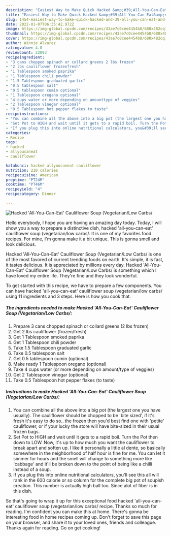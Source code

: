 ```yaml
---
description: "Easiest Way to Make Quick Hacked &amp;#39;All-You-Can-Eat&amp;#39; Cauliflower Soup (Vegetarian/Low Carbs/"
title: "Easiest Way to Make Quick Hacked &amp;#39;All-You-Can-Eat&amp;#39; Cauliflower Soup (Vegetarian/Low Carbs/"
slug: 1454-easiest-way-to-make-quick-hacked-and-39-all-you-can-eat-and-39-cauliflower-soup-vegetarian-low-carbs
date: 2022-01-07T06:35:42.972Z
image: https://img-global.cpcdn.com/recipes/43ae7c0cee4454b8/680x482cq70/hacked-all-you-can-eat-cauliflower-soup-vegetarianlow-carbs-recipe-main-photo.jpg
thumbnail: https://img-global.cpcdn.com/recipes/43ae7c0cee4454b8/680x482cq70/hacked-all-you-can-eat-cauliflower-soup-vegetarianlow-carbs-recipe-main-photo.jpg
cover: https://img-global.cpcdn.com/recipes/43ae7c0cee4454b8/680x482cq70/hacked-all-you-can-eat-cauliflower-soup-vegetarianlow-carbs-recipe-main-photo.jpg
author: Winnie Alvarez
ratingvalue: 4.8
reviewcount: 22093
recipeingredient:
- "3 cans chopped spinach or collard greens 2 lbs frozen"
- "2 lbs cauliflower frozenfresh"
- "1 Tablespoon smoked paprika"
- "1 Tablespoon chili powder"
- "1.5 Tablespoon graduated garlic"
- "0.5 tablespoon salt"
- "0.5 tablespoon cumin optional"
- "1 Tablespoon oregano optional"
- "4 cups water or more depending on amounttype of veggies"
- "2 Tablespoon vinegar optional"
- "0.5 Tablespoon hot pepper flakes to taste"
recipeinstructions:
- "You can combine all the above into a big pot (the largest one you have usually). The cauliflower should be chopped to be &#39;bite sized&#39;, if it&#39;s fresh it&#39;s easy to do so.. the frozen then you&#39;d best find one with &#39;petite&#39; cauliflower, or if your lucky the store will have bite-sized in their usual frozen bags."
- "Set Pot to HIGH and wait until it gets to a rapid boil. Turn the Pot then down to LOW. Now, it&#39;s up to how much you want the cauliflower to break apart and soften up. I like it personally a little al dente, so basically somewhere in the neighborhood of half hour is fine for me. You can let it simmer for hours and the smell will change to something more like &#39;cabbage&#39; and it&#39;ll be broken down to the point of being like a chilli instead of a soup."
- "If you plug this into online nutritional calculators, you&#39;ll see this all will rank in the 600 calorie or so column for the complete big pot of soupish creation. This number is actually high ball too. Since alot of fiber is in this dish."
categories:
- Recipe
tags:
- hacked
- allyoucaneat
- cauliflower

katakunci: hacked allyoucaneat cauliflower 
nutrition: 210 calories
recipecuisine: American
preptime: "PT24M"
cooktime: "PT46M"
recipeyield: "4"
recipecategory: Dinner

---
```



![Hacked &#39;All-You-Can-Eat&#39; Cauliflower Soup (Vegetarian/Low Carbs/](https://img-global.cpcdn.com/recipes/43ae7c0cee4454b8/680x482cq70/hacked-all-you-can-eat-cauliflower-soup-vegetarianlow-carbs-recipe-main-photo.jpg)

Hello everybody, I hope you are having an amazing day today. Today, I will show you a way to prepare a distinctive dish, hacked &#39;all-you-can-eat&#39; cauliflower soup (vegetarian/low carbs/. It is one of my favorites food recipes. For mine, I'm gonna make it a bit unique. This is gonna smell and look delicious.



Hacked &#39;All-You-Can-Eat&#39; Cauliflower Soup (Vegetarian/Low Carbs/ is one of the most favored of current trending foods on earth. It's simple, it is fast, it tastes delicious. It is appreciated by millions every day. Hacked &#39;All-You-Can-Eat&#39; Cauliflower Soup (Vegetarian/Low Carbs/ is something which I have loved my entire life. They're fine and they look wonderful.


To get started with this recipe, we have to prepare a few components. You can have hacked &#39;all-you-can-eat&#39; cauliflower soup (vegetarian/low carbs/ using 11 ingredients and 3 steps. Here is how you cook that.

<!--inarticleads1-->

##### The ingredients needed to make Hacked &#39;All-You-Can-Eat&#39; Cauliflower Soup (Vegetarian/Low Carbs/:

1. Prepare 3 cans chopped spinach or collard greens (2 lbs frozen)
1. Get 2 lbs cauliflower (frozen/fresh)
1. Get 1 Tablespoon smoked paprika
1. Get 1 Tablespoon chili powder
1. Take 1.5 Tablespoon graduated garlic
1. Take 0.5 tablespoon salt
1. Get 0.5 tablespoon cumin (optional)
1. Make ready 1 Tablespoon oregano (optional)
1. Take 4 cups water (or more depending on amount/type of veggies)
1. Get 2 Tablespoon vinegar (optional)
1. Take 0.5 Tablespoon hot pepper flakes (to taste)




<!--inarticleads2-->

##### Instructions to make Hacked &#39;All-You-Can-Eat&#39; Cauliflower Soup (Vegetarian/Low Carbs/:

1. You can combine all the above into a big pot (the largest one you have usually). The cauliflower should be chopped to be &#39;bite sized&#39;, if it&#39;s fresh it&#39;s easy to do so.. the frozen then you&#39;d best find one with &#39;petite&#39; cauliflower, or if your lucky the store will have bite-sized in their usual frozen bags.
1. Set Pot to HIGH and wait until it gets to a rapid boil. Turn the Pot then down to LOW. Now, it&#39;s up to how much you want the cauliflower to break apart and soften up. I like it personally a little al dente, so basically somewhere in the neighborhood of half hour is fine for me. You can let it simmer for hours and the smell will change to something more like &#39;cabbage&#39; and it&#39;ll be broken down to the point of being like a chilli instead of a soup.
1. If you plug this into online nutritional calculators, you&#39;ll see this all will rank in the 600 calorie or so column for the complete big pot of soupish creation. This number is actually high ball too. Since alot of fiber is in this dish.




So that's going to wrap it up for this exceptional food hacked &#39;all-you-can-eat&#39; cauliflower soup (vegetarian/low carbs/ recipe. Thanks so much for reading. I'm confident you can make this at home. There's gonna be interesting food in home recipes coming up. Don't forget to save this page on your browser, and share it to your loved ones, friends and colleague. Thanks again for reading. Go on get cooking!

